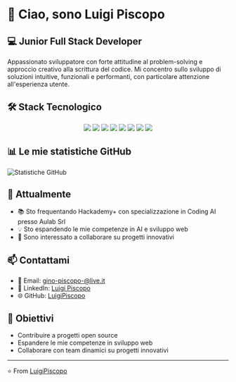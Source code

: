 # 👋 Ciao, sono Luigi Piscopo

## 💻 Junior Full Stack Developer
Appassionato sviluppatore con forte attitudine al problem-solving e approccio creativo alla scrittura del codice. Mi concentro sullo sviluppo di soluzioni intuitive, funzionali e performanti, con particolare attenzione all'esperienza utente.

## 🛠 Stack Tecnologico
<div align="center">
  <img src="https://img.shields.io/badge/HTML5-E34F26?style=for-the-badge&logo=html5&logoColor=white" />
  <img src="https://img.shields.io/badge/CSS3-1572B6?style=for-the-badge&logo=css3&logoColor=white" />
  <img src="https://img.shields.io/badge/JavaScript-F7DF1E?style=for-the-badge&logo=javascript&logoColor=black" />
  <img src="https://img.shields.io/badge/PHP-777BB4?style=for-the-badge&logo=php&logoColor=white" />
  <img src="https://img.shields.io/badge/Bootstrap-563D7C?style=for-the-badge&logo=bootstrap&logoColor=white" />
  <img src="https://img.shields.io/badge/Laravel-FF2D20?style=for-the-badge&logo=laravel&logoColor=white" />
  <img src="https://img.shields.io/badge/Livewire-4E56A6?style=for-the-badge&logo=livewire&logoColor=white" />
  <img src="https://img.shields.io/badge/MySQL-00000F?style=for-the-badge&logo=mysql&logoColor=white" />
</div>

## 📊 Le mie statistiche GitHub
![Statistiche GitHub](https://github-readme-stats.vercel.app/api?username=LuigiPiscopo&show_icons=true&theme=radical)

## 🌱 Attualmente
- 📚 Sto frequentando Hackademy+ con specializzazione in Coding AI presso Aulab Srl
- 💡 Sto espandendo le mie competenze in AI e sviluppo web
- 🤝 Sono interessato a collaborare su progetti innovativi

## 📫 Contattami
- 📧 Email: gino-piscopo-@live.it
- 💼 LinkedIn: [Luigi Piscopo](https://www.linkedin.com/in/luigi-piscopo-developer)
- 🌐 GitHub: [LuigiPiscopo](https://github.com/LuigiPiscopo)

## 🎯 Obiettivi
- Contribuire a progetti open source
- Espandere le mie competenze in sviluppo web
- Collaborare con team dinamici su progetti innovativi

---
⭐️ From [LuigiPiscopo](https://github.com/LuigiPiscopo)
